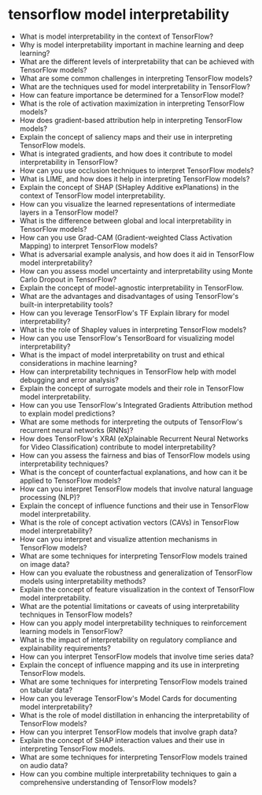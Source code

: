 # tensorflow model interpretability

- What is model interpretability in the context of TensorFlow?
- Why is model interpretability important in machine learning and deep learning?
- What are the different levels of interpretability that can be achieved with TensorFlow models?
- What are some common challenges in interpreting TensorFlow models?
- What are the techniques used for model interpretability in TensorFlow?
- How can feature importance be determined for a TensorFlow model?
- What is the role of activation maximization in interpreting TensorFlow models?
- How does gradient-based attribution help in interpreting TensorFlow models?
- Explain the concept of saliency maps and their use in interpreting TensorFlow models.
- What is integrated gradients, and how does it contribute to model interpretability in TensorFlow?
- How can you use occlusion techniques to interpret TensorFlow models?
- What is LIME, and how does it help in interpreting TensorFlow models?
- Explain the concept of SHAP (SHapley Additive exPlanations) in the context of TensorFlow model interpretability.
- How can you visualize the learned representations of intermediate layers in a TensorFlow model?
- What is the difference between global and local interpretability in TensorFlow models?
- How can you use Grad-CAM (Gradient-weighted Class Activation Mapping) to interpret TensorFlow models?
- What is adversarial example analysis, and how does it aid in TensorFlow model interpretability?
- How can you assess model uncertainty and interpretability using Monte Carlo Dropout in TensorFlow?
- Explain the concept of model-agnostic interpretability in TensorFlow.
- What are the advantages and disadvantages of using TensorFlow's built-in interpretability tools?
- How can you leverage TensorFlow's TF Explain library for model interpretability?
- What is the role of Shapley values in interpreting TensorFlow models?
- How can you use TensorFlow's TensorBoard for visualizing model interpretability?
- What is the impact of model interpretability on trust and ethical considerations in machine learning?
- How can interpretability techniques in TensorFlow help with model debugging and error analysis?
- Explain the concept of surrogate models and their role in TensorFlow model interpretability.
- How can you use TensorFlow's Integrated Gradients Attribution method to explain model predictions?
- What are some methods for interpreting the outputs of TensorFlow's recurrent neural networks (RNNs)?
- How does TensorFlow's XRAI (eXplainable Recurrent Neural Networks for Video Classification) contribute to model interpretability?
- How can you assess the fairness and bias of TensorFlow models using interpretability techniques?
- What is the concept of counterfactual explanations, and how can it be applied to TensorFlow models?
- How can you interpret TensorFlow models that involve natural language processing (NLP)?
- Explain the concept of influence functions and their use in TensorFlow model interpretability.
- What is the role of concept activation vectors (CAVs) in TensorFlow model interpretability?
- How can you interpret and visualize attention mechanisms in TensorFlow models?
- What are some techniques for interpreting TensorFlow models trained on image data?
- How can you evaluate the robustness and generalization of TensorFlow models using interpretability methods?
- Explain the concept of feature visualization in the context of TensorFlow model interpretability.
- What are the potential limitations or caveats of using interpretability techniques in TensorFlow models?
- How can you apply model interpretability techniques to reinforcement learning models in TensorFlow?
- What is the impact of interpretability on regulatory compliance and explainability requirements?
- How can you interpret TensorFlow models that involve time series data?
- Explain the concept of influence mapping and its use in interpreting TensorFlow models.
- What are some techniques for interpreting TensorFlow models trained on tabular data?
- How can you leverage TensorFlow's Model Cards for documenting model interpretability?
- What is the role of model distillation in enhancing the interpretability of TensorFlow models?
- How can you interpret TensorFlow models that involve graph data?
- Explain the concept of SHAP interaction values and their use in interpreting TensorFlow models.
- What are some techniques for interpreting TensorFlow models trained on audio data?
- How can you combine multiple interpretability techniques to gain a comprehensive understanding of TensorFlow models?